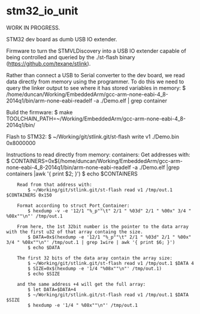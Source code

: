 stm32_io_unit
=============

WORK IN PROGRESS.

STM32 dev board as dumb USB IO extender.

Firmware to turn the STMVLDiscovery into a USB IO extender capable of being controlled and queried by the ./st-flash binary (https://github.com/texane/stlink).


Rather than connect a USB to Serial converter to the dev board, we read data directly from memory using the programmer.
To do this we need to query the linker output to see where it has stored variables in memory:
    $ /home/duncan/Working/EmbeddedArm/gcc-arm-none-eabi-4_8-2014q1/bin/arm-none-eabi-readelf -a ./Demo.elf | grep container



Build the firmware:
    $ make TOOLCHAIN_PATH=~/Working/EmbeddedArm/gcc-arm-none-eabi-4_8-2014q1/bin/ 

Flash to STM32:
    $ ~/Working/git/stlink.git/st-flash write v1 ./Demo.bin 0x8000000

Instructions to read directly from memory:
    containers:
        Get addresses with:
            $ CONTAINERS=0x$(/home/duncan/Working/EmbeddedArm/gcc-arm-none-eabi-4_8-2014q1/bin/arm-none-eabi-readelf -a ./Demo.elf |grep containers |awk '{ print $2; }')
            $ echo $CONTAINERS

        Read from that address with:
            $ ~/Working/git/stlink.git/st-flash read v1 /tmp/out.1 $CONTAINERS 0x150

        Format according to struct Port_Container:
            $ hexdump -v -e '12/1 "%_p""\t" 2/1 " %03d" 2/1 " %00x" 3/4 " %08x""\n"' /tmp/out.1

        From here, the 1st 32bit number is the pointer to the data array with the first u32 of that array containg the size.
            $ DATA=0x$(hexdump -e '12/1 "%_p""\t" 2/1 " %03d" 2/1 " %00x" 3/4 " %08x""\n"' /tmp/out.1 | grep 1wire | awk '{ print $6; }')
            $ echo $DATA

        The first 32 bits of the data aray contain the array size:
            $ ~/Working/git/stlink.git/st-flash read v1 /tmp/out.1 $DATA 4
            $ SIZE=0x$(hexdump -e '1/4 "%08x""\n"' /tmp/out.1)
            $ echo $SIZE

        and the same address +4 will get the full array:
            $ let DATA=$DATA+4
            $ ~/Working/git/stlink.git/st-flash read v1 /tmp/out.1 $DATA $SIZE
            $ hexdump -e '1/4 " %08x""\n"' /tmp/out.1
